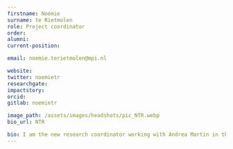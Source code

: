 ```yaml
---
firstname: Noémie
surname: te Rietmolen
role: Project coordinator
order:
alumni: 
current-position: 

email: noemie.terietmolen@mpi.nl

website: 
twitter: noemietr
researchgate: 
impactstory:
orcid: 
gitlab: noemietr

image_path: /assets/images/headshots/pic_NTR.webp
bio_url: NTR

bio: I am the new research coordinator working with Andrea Martin in the Language and Computation in Neural Systems (LaCNS) group. I am most interested in the neural mechanism underlying hierarchical and rhythmic cognition and the roles rhythmic/metrical structures play in the perception and processing of speech. I have a background in Cognitive Sciences from the University of Amsterdam and a Ph.D. (entitled <i>Neural signature of metrical stress processing in French</i>) in Linguistics at the University of Toulouse under the supervision of Corine Astésano and Simon Thorpe. After the Ph.D., I joined the Institut de Neuroscience des Systèmes (INS) in Marseille, where, with Daniele Schön and Benjamin Morillon, we explored the neural mechanisms underlying speech and music processing with intracranial (sEEG) data, and, where, with Kristof Strijkers (Laboratoire Parole Langage; LPL) and Benjamin Morillon, I worked on a project that set out to examine the different roles the motor system plays in sensorimotor integration for speech comprehension (funding ILCB). 
---
```

